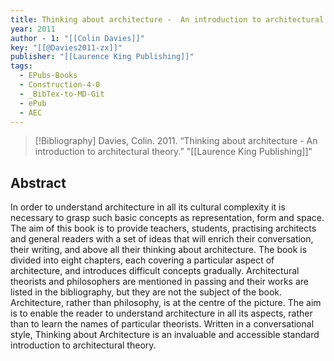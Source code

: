 ```yaml
---
title: Thinking about architecture -  An introduction to architectural theory
year: 2011
author - 1: "[[Colin Davies]]"
key: "[[@Davies2011-zx]]"
publisher: "[[Laurence King Publishing]]"
tags:
  - EPubs-Books
  - Construction-4-0
  - _BibTex-to-MD-Git
  - ePub
  - AEC
---
```


> [!Bibliography]
> Davies, Colin. 2011. “Thinking about architecture -  An introduction to architectural theory.” "[[Laurence King Publishing]]"

## Abstract
In order to understand architecture in all its cultural complexity it is necessary to grasp such basic concepts as representation, form and space. The aim of this book is to provide teachers, students, practising architects and general readers with a set of ideas that will enrich their conversation, their writing, and above all their thinking about architecture. The book is divided into eight chapters, each covering a particular aspect of architecture, and introduces difficult concepts gradually. Architectural theorists and philosophers are mentioned in passing and their works are listed in the bibliography, but they are not the subject of the book. Architecture, rather than philosophy, is at the centre of the picture. The aim is to enable the reader to understand architecture in all its aspects, rather than to learn the names of particular theorists. Written in a conversational style, Thinking about Architecture is an invaluable and accessible standard introduction to architectural theory.